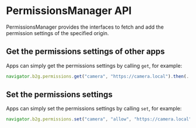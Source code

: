 # PermissionsManager API
PermissionsManager provides the interfaces to fetch and add the permission settings of the specified origin.

## Get the permissions settings of other apps
Apps can simply get the permissions settings by calling `get`, for example:
```javascript
navigator.b2g.permissions.get("camera", "https://camera.local").then(...);
```

## Set the permissions settings
Apps can simply set the permissions settings by calling `set`, for example:
```javascript
navigator.b2g.permissions.set("camera", "allow", "https://camera.local")
```
